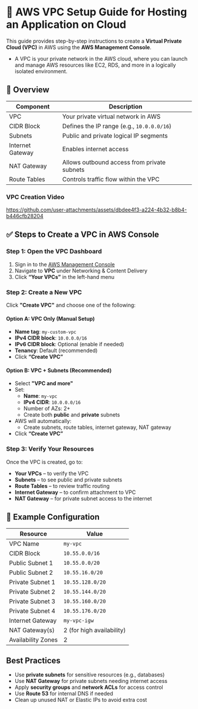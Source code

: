 # 🧱 AWS VPC Setup Guide for Hosting an Application on Cloud

This guide provides step-by-step instructions to create a **Virtual Private Cloud (VPC)** in AWS using the **AWS Management Console**.

- A VPC is your private network in the AWS cloud, where you can launch and manage AWS resources like EC2, RDS, and more in a logically isolated environment.

## 🧭 Overview

| Component         | Description                               |
|------------------|-------------------------------------------|
| VPC              | Your private virtual network in AWS       |
| CIDR Block       | Defines the IP range (e.g., `10.0.0.0/16`) |
| Subnets          | Public and private logical IP segments     |
| Internet Gateway | Enables internet access                    |
| NAT Gateway      | Allows outbound access from private subnets|
| Route Tables     | Controls traffic flow within the VPC       |

### VPC Creation Video

https://github.com/user-attachments/assets/dbdee4f3-a224-4b32-b8b4-b446cfb28204



## ✅ Steps to Create a VPC in AWS Console

### Step 1: Open the VPC Dashboard

1. Sign in to the [AWS Management Console](https://console.aws.amazon.com/)
2. Navigate to **VPC** under Networking & Content Delivery
3. Click **“Your VPCs”** in the left-hand menu


### Step 2: Create a New VPC

Click **"Create VPC"** and choose one of the following:

#### Option A: VPC Only (Manual Setup)

- **Name tag**: `my-custom-vpc`
- **IPv4 CIDR block**: `10.0.0.0/16`
- **IPv6 CIDR block**: Optional (enable if needed)
- **Tenancy**: Default (recommended)
- Click **“Create VPC”**

#### Option B: VPC + Subnets (Recommended)

- Select **"VPC and more"**
- Set:
  - **Name**: `my-vpc`
  - **IPv4 CIDR**: `10.0.0.0/16`
  - Number of AZs: 2+
  - Create both **public** and **private** subnets
- AWS will automatically:
  - Create subnets, route tables, internet gateway, NAT gateway
- Click **“Create VPC”**


### Step 3: Verify Your Resources

Once the VPC is created, go to:

- **Your VPCs** – to verify the VPC
- **Subnets** – to see public and private subnets
- **Route Tables** – to review traffic routing
- **Internet Gateway** – to confirm attachment to VPC
- **NAT Gateway** – for private subnet access to the internet


## 📌 Example Configuration

| Resource            | Value                        |
|---------------------|------------------------------|
| VPC Name            | `my-vpc`                     |
| CIDR Block          | `10.55.0.0/16`                |
| Public Subnet 1     | `10.55.0.0/20`    |
| Public Subnet 2     | `10.55.16.0/20`    |
| Private Subnet 1    | `10.55.128.0/20`    |
| Private Subnet 2    | `10.55.144.0/20`    |
| Private Subnet 3    | `10.55.160.0/20`    |
| Private Subnet 4    | `10.55.176.0/20`    |
| Internet Gateway    | `my-vpc-igw`                 |
| NAT Gateway(s)      | 2 (for high availability)    |
| Availability Zones  | 2                            |




## Best Practices

-  Use **private subnets** for sensitive resources (e.g., databases)
-  Use **NAT Gateway** for private subnets needing internet access
-  Apply **security groups** and **network ACLs** for access control
-  Use **Route 53** for internal DNS if needed
-  Clean up unused NAT or Elastic IPs to avoid extra cost



